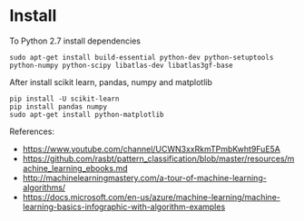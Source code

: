 # Install

To Python 2.7 install dependencies
```
sudo apt-get install build-essential python-dev python-setuptools python-numpy python-scipy libatlas-dev libatlas3gf-base
```

After install scikit learn, pandas, numpy and matplotlib
```
pip install -U scikit-learn
pip install pandas numpy
sudo apt-get install python-matplotlib
```


References:
* https://www.youtube.com/channel/UCWN3xxRkmTPmbKwht9FuE5A
* https://github.com/rasbt/pattern_classification/blob/master/resources/machine_learning_ebooks.md
* http://machinelearningmastery.com/a-tour-of-machine-learning-algorithms/
* https://docs.microsoft.com/en-us/azure/machine-learning/machine-learning-basics-infographic-with-algorithm-examples